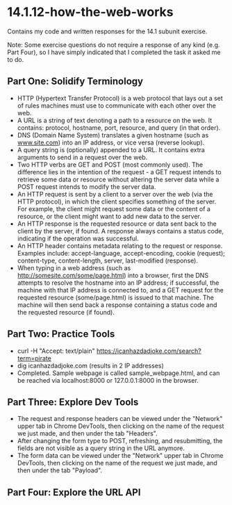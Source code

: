 
# 14.1.12-how-the-web-works

Contains my code and written responses for the 14.1 subunit exercise.

Note: Some exercise questions do not require a response of any kind (e.g. Part Four), so I have simply indicated that I completed the task it asked me to do.

## Part One: Solidify Terminology

- HTTP (Hypertext Transfer Protocol) is a web protocol that lays out a set of rules machines must use to communicate with each other over the web.
- A URL is a string of text denoting a path to a resource on the web. It contains: protocol, hostname, port, resource, and query (in that order).
- DNS (Domain Name System) translates a given hostname (such as www.site.com) into an IP address, or vice versa (reverse lookup).
- A query string is (optionally) appended to a URL. It contains extra arguments to send in a request over the web.
- Two HTTP verbs are GET and POST (most commonly used). The difference lies in the intention of the request - a GET request intends to retrieve some data or resource without altering the server data while a POST request intends to modify the server data.
- An HTTP request is sent by a client to a server over the web (via the HTTP protocol), in which the client specifies something of the server. For example, the client might request some data or the content of a resource, or the client might want to add new data to the server.
- An HTTP response is the requested resource or data sent back to the client by the server, if found. A response always contains a status code, indicating if the operation was successful.
- An HTTP header contains metadata relating to the request or response. Examples include: accept-language, accept-encoding, cookie (request); content-type, content-length, server, last-modified (response).
- When typing in a web address (such as http://somesite.com/some/page.html) into a browser, first the DNS attempts to resolve the hostname into an IP address; if successful, the machine with that IP address is connected to, and a GET request for the requested resource (some/page.html) is issued to that machine. The machine will then send back a response containing a status code and the requested resource (if found).

## Part Two: Practice Tools

- curl -H "Accept: text/plain" https://icanhazdadjoke.com/search?term=pirate
- dig icanhazdadjoke.com (results in 2 IP addresses)
- Completed. Sample webpage is called sample_webpage.html, and can be reached via localhost:8000 or 127.0.0.1:8000 in the browser.

## Part Three: Explore Dev Tools

- The request and response headers can be viewed under the "Network" upper tab in Chrome DevTools, then clicking on the name of the request we just made, and then under the tab "Headers".
- After changing the form type to POST, refreshing, and resubmitting, the fields are not visible as a query string in the URL anymore.
- The form data can be viewed under the "Network" upper tab in Chrome DevTools, then clicking on the name of the request we just made, and then under the tab "Payload".

## Part Four: Explore the URL API